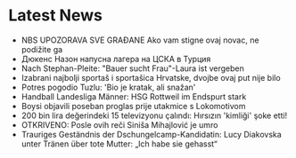 # Latest News
-  NBS UPOZORAVA SVE GRAĐANE Ako vam stigne ovaj novac, ne podižite ga
-  Дюкенс Назон напусна лагера на ЦСКА в Турция
-  Nach Stephan-Pleite: "Bauer sucht Frau"-Laura ist vergeben
-  Izabrani najbolji sportaš i sportašica Hrvatske, dvojbe ovaj put nije bilo
-  Potres pogodio Tuzlu: 'Bio je kratak, ali snažan'
-  Handball Landesliga Männer: HSG Rottweil im Endspurt stark
-  Boysi objavili poseban proglas prije utakmice s Lokomotivom
-  200 bin lira değerindeki 15 televizyonu çalındı: Hırsızın 'kimliği' şoke etti!
-  OTKRIVENO: Posle ovih reči Siniša Mihajlović je umro
-  Trauriges Geständnis der Dschungelcamp-Kandidatin: Lucy Diakovska unter Tränen über tote Mutter: „Ich habe sie gehasst“

